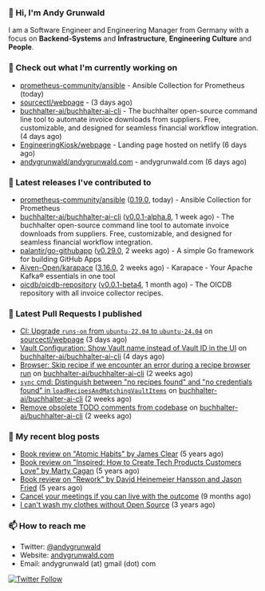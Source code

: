 ### 👋 Hi, I'm Andy Grunwald

I am a Software Engineer and Engineering Manager from Germany with a focus on **Backend-Systems** and **Infrastructure**, **Engineering Culture** and **People**.

### 👷 Check out what I'm currently working on


- [prometheus-community/ansible](https://github.com/prometheus-community/ansible) - Ansible Collection for Prometheus (today)
- [sourcectl/webpage](https://github.com/sourcectl/webpage) -  (3 days ago)
- [buchhalter-ai/buchhalter-ai-cli](https://github.com/buchhalter-ai/buchhalter-ai-cli) - The buchhalter open-source command line tool to automate invoice downloads from suppliers. Free, customizable, and designed for seamless financial workflow integration. (4 days ago)
- [EngineeringKiosk/webpage](https://github.com/EngineeringKiosk/webpage) - Landing page hosted on netlify (6 days ago)
- [andygrunwald/andygrunwald.com](https://github.com/andygrunwald/andygrunwald.com) - andygrunwald.com (6 days ago)

### 🔭 Latest releases I've contributed to


- [prometheus-community/ansible](https://github.com/prometheus-community/ansible) ([0.19.0](https://github.com/prometheus-community/ansible/releases/tag/0.19.0), today) - Ansible Collection for Prometheus
- [buchhalter-ai/buchhalter-ai-cli](https://github.com/buchhalter-ai/buchhalter-ai-cli) ([v0.0.1-alpha.8](https://github.com/buchhalter-ai/buchhalter-ai-cli/releases/tag/v0.0.1-alpha.8), 1 week ago) - The buchhalter open-source command line tool to automate invoice downloads from suppliers. Free, customizable, and designed for seamless financial workflow integration.
- [palantir/go-githubapp](https://github.com/palantir/go-githubapp) ([v0.29.0](https://github.com/palantir/go-githubapp/releases/tag/v0.29.0), 2 weeks ago) - A simple Go framework for building GitHub Apps
- [Aiven-Open/karapace](https://github.com/Aiven-Open/karapace) ([3.16.0](https://github.com/Aiven-Open/karapace/releases/tag/3.16.0), 2 weeks ago) - Karapace - Your Apache Kafka® essentials in one tool
- [oicdb/oicdb-repository](https://github.com/oicdb/oicdb-repository) ([v0.0.1-beta4](https://github.com/oicdb/oicdb-repository/releases/tag/v0.0.1-beta4), 1 month ago) - The OICDB repository with all invoice collector recipes.

### 🔨 Latest Pull Requests I published


- [CI: Upgrade `runs-on` from `ubuntu-22.04` to `ubuntu-24.04`](https://github.com/sourcectl/webpage/pull/123) on [sourcectl/webpage](https://github.com/sourcectl/webpage) (3 days ago)
- [Vault Configuration: Show Vault name instead of Vault ID in the UI](https://github.com/buchhalter-ai/buchhalter-ai-cli/pull/118) on [buchhalter-ai/buchhalter-ai-cli](https://github.com/buchhalter-ai/buchhalter-ai-cli) (4 days ago)
- [Browser: Skip recipe if we encounter an error during a recipe browser run](https://github.com/buchhalter-ai/buchhalter-ai-cli/pull/117) on [buchhalter-ai/buchhalter-ai-cli](https://github.com/buchhalter-ai/buchhalter-ai-cli) (2 weeks ago)
- [`sync` cmd: Distinguish between &#34;no recipes found&#34; and &#34;no credentials found&#34; in `loadRecipesAndMatchingVaultItems`](https://github.com/buchhalter-ai/buchhalter-ai-cli/pull/116) on [buchhalter-ai/buchhalter-ai-cli](https://github.com/buchhalter-ai/buchhalter-ai-cli) (2 weeks ago)
- [Remove obsolete TODO comments from codebase](https://github.com/buchhalter-ai/buchhalter-ai-cli/pull/115) on [buchhalter-ai/buchhalter-ai-cli](https://github.com/buchhalter-ai/buchhalter-ai-cli) (2 weeks ago)

### 📝 My recent blog posts


- [Book review on &#34;Atomic Habits&#34; by James Clear](https://andygrunwald.com/blog/book-review-on-atomic-habits-by-james-clear/) (5 years ago)
- [Book review on &#34;Inspired: How to Create Tech Products Customers Love&#34; by Marty Cagan](https://andygrunwald.com/blog/book-review-on-inspired-how-to-create-tech-products-customers-love-by-marty-cagan/) (5 years ago)
- [Book review on &#34;Rework&#34; by David Heinemeier Hansson and Jason Fried](https://andygrunwald.com/blog/book-review-on-rework-by-david-heinemeier-hansson-and-jason-fried/) (5 years ago)
- [Cancel your meetings if you can live with the outcome](https://andygrunwald.com/blog/cancel-your-meetings-if-you-can-live-with-the-outcome/) (9 months ago)
- [I can&#39;t wash my clothes without Open Source](https://andygrunwald.com/blog/i-cant-wash-my-clothes-without-open-source/) (3 years ago)

### 📫 How to reach me

- Twitter: [@andygrunwald](https://twitter.com/andygrunwald)
- Website: [andygrunwald.com](https://andygrunwald.com)
- Email: andygrunwald (at) gmail (dot) com

[![Twitter Follow](https://img.shields.io/twitter/follow/andygrunwald?label=Follow&style=social)](https://twitter.com/andygrunwald)
